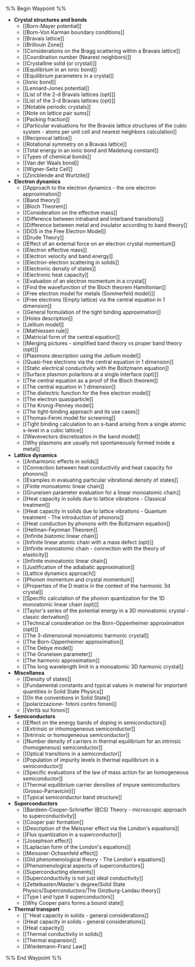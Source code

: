 %% Begin Waypoint %%
- **Crystal structures and bonds**
	- [[Born-Mayer potential]]
	- [[Born-Von Karman boundary conditions]]
	- [[Bravais lattice]]
	- [[Brillouin Zone]]
	- [[Considerations on the Bragg scattering within a Bravais lattice]]
	- [[Coordination number (Nearest neighbors)]]
	- [[Crystalline solid (or crystal)]]
	- [[Equilibrium in an ionic bond]]
	- [[Equilibrium parameters in a crystal]]
	- [[Ionic bond]]
	- [[Lennard-Jones potential]]
	- [[List of the 2-d Bravais lattices (opt)]]
	- [[List of the 3-d Bravais lattices (opt)]]
	- [[Notable periodic crystals]]
	- [[Note on lattice pair sums]]
	- [[Packing fraction]]
	- [[Particular evaluations for the Bravais lattice structures of the cubic system - atoms per unit cell and nearest neighbors calculation]]
	- [[Reciprocal lattice]]
	- [[Rotational symmetry on a Bravais lattice]]
	- [[Total energy in an ionic bond and Madelung constant]]
	- [[Types of chemical bonds]]
	- [[Van der Waals bond]]
	- [[Wigner-Seitz Cell]]
	- [[Zincblende and Wurtzite]]
- **Electron dynamics**
	- [[Approach to the electron dynamics - the one electron approximation]]
	- [[Band theory]]
	- [[Bloch Theorem]]
	- [[Consideration on the effective mass]]
	- [[Difference between intraband and interband transitions]]
	- [[Difference between metal and insulator according to band theory]]
	- [[DOS in the Free Electron Model]]
	- [[Drude Theory]]
	- [[Effect of an external force on an electron crystal momentum]]
	- [[Electron effective mass]]
	- [[Electron velocity and band energy]]
	- [[Electron-electron scattering in solids]]
	- [[Electronic density of states]]
	- [[Electronic heat capacity]]
	- [[Evaluation of an electron momentum in a crystal]]
	- [[Find the wavefunction of the Bloch theorem Hamiltonian]]
	- [[Free electron model for metals (Sommerfeld model)]]
	- [[Free electrons (Empty lattice) via the central equation in 1 dimension]]
	- [[General formulation of the tight binding approximation]]
	- [[Holes description]]
	- [[Jellium model]]
	- [[Mathiessen rule]]
	- [[Matricial form of the central equation]]
	- [[Merging pictures - simplified band theory vs proper band theory (opt)]]
	- [[Plasmons description using the Jellium model]]
	- [[Quasi-free electrons via the central equation in 1 dimension]]
	- [[Static electrical conductivity with the Boltzmann equation]]
	- [[Surface plasmon polaritons at a single interface (opt)]]
	- [[The central equation as a proof of the Bloch theorem]]
	- [[The central equation in 1 dimension]]
	- [[The dielectric function for the free electron model]]
	- [[The electron quasiparticle]]
	- [[The Kronig-Penney model]]
	- [[The tight-binding approach and its use cases]]
	- [[Thomas-Fermi model for screening]]
	- [[Tight binding calculation to an s-band arising from a single atomic s-level in a cubic lattice]]
	- [[Wavevectors discretisation in the band model]]
	- [[Why plasmons are usually not spontaneously formed inside a metal]]
- **Lattice dynamics**
	- [[Anharmonic effects in solids]]
	- [[Connection between heat conductivity and heat capacity for phonons]]
	- [[Examples in evaluating particular vibrational density of states]]
	- [[Finite monoatomic linear chain]]
	- [[Gruneisen parameter evaluation for a linear monoatomic chain]]
	- [[Heat capacity in solids due to lattice vibrations - Classical treatment]]
	- [[Heat capacity in solids due to lattice vibrations - Quantum treatment - The introduction of phonons]]
	- [[Heat conduction by phonons with the Boltzmann equation]]
	- [[Hellman-Feynman Theorem]]
	- [[Infinite biatomic linear chain]]
	- [[Infinite linear atomic chain with a mass defect (opt)]]
	- [[Infinite monoatomic chain - connection with the theory of elasticity]]
	- [[Infinite monoatomic linear chain]]
	- [[Justification of the adiabatic approximation]]
	- [[Lattice dynamics approach]]
	- [[Phonon momentum and crystal momentum]]
	- [[Properties of the D matrix in the context of the harmonic 3d crystal]]
	- [[Specific calculation of the phonon quantization for the 1D monoatomic linear chain (opt)]]
	- [[Taylor's series of the potential energy in a 3D monoatomic crystal - classic derivation]]
	- [[Technical consideration on the Born-Oppenheimer approximation (opt)]]
	- [[The 3-dimensional monoatomic harmonic crystal]]
	- [[The Born-Oppenheimer approximation]]
	- [[The Debye model]]
	- [[The Gruneisen parameter]]
	- [[The harmonic approximation]]
	- [[The long wavelength limit in a monoatomic 3D harmonic crystal]]
- **Miscellanea**
	- [[Density of states]]
	- [[Fundamental constants and typical values in material for important quantities in Solid State Physics]]
	- [[On the conventions in Solid State]]
	- [[polarizzazione- fotoni contro fononi]]
	- [[Verità sui fononi]]
- **Semiconductors**
	- [[Effect on the energy bands of doping in semiconductors]]
	- [[Extrinsic or inhomogeneous semiconductor]]
	- [[Intrinsic or homogeneous semiconductor]]
	- [[Number density of carriers in thermal equilibrium for an intrinsic (homogeneous) semiconductor]]
	- [[Optical transitions in a semiconductor]]
	- [[Population of impurity levels in thermal equilibrium in a semiconductor]]
	- [[Specific evaluations of the law of mass action for an homogeneous semiconductor]]
	- [[Thermal equilibrium carrier densities of impure semiconductors (Grosso-Parravicini)]]
	- [[Typical semiconductor band structure]]
- **Superconductors**
	- [[Bardeen-Cooper-Schrieffer (BCS) Theory - microscopic approach to superconductivity]]
	- [[Cooper pair formation]]
	- [[Description of the Meissner effect via the London's equations]]
	- [[Flux quantization in a superconductor]]
	- [[Josephson effect]]
	- [[Laplacian form of the London's equations]]
	- [[Meissner-Ochsenfeld effect]]
	- [[Old phenomenological theory - The London's equations]]
	- [[Phenomenological aspects of superconductors]]
	- [[Superconducting elements]]
	- [[Superconductivity is not just ideal conductivity]]
	- [[Zettelkasten/Master's degree/Solid State Physics/Superconductors/The Ginzburg-Landau theory]]
	- [[Type I and type II superconductors]]
	- [[Why Cooper pairs forms a bound state]]
- **Thermal transport**
	- [[''Heat capacity in solids - general considerations]]
	- [[Heat capacity in solids - general considerations]]
	- [[Heat capacity]]
	- [[Thermal conductivity in solids]]
	- [[Thermal expansion]]
	- [[Wiedemann-Franz Law]]

%% End Waypoint %%